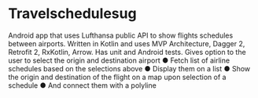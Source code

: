 # Travelschedulesug
Android app that uses Lufthansa public API to show flights schedules between airports. Written in Kotlin and uses MVP Architecture, Dagger 2, Retrofit 2, RxKotlin, Arrow. Has unit and Android tests.
Gives option to the user to select the origin and destination airport
● Fetch list of airline schedules based on the selections above
● Display them on a list
● Show the origin and destination of the flight on a map upon selection of a schedule
● And connect them with a polyline
